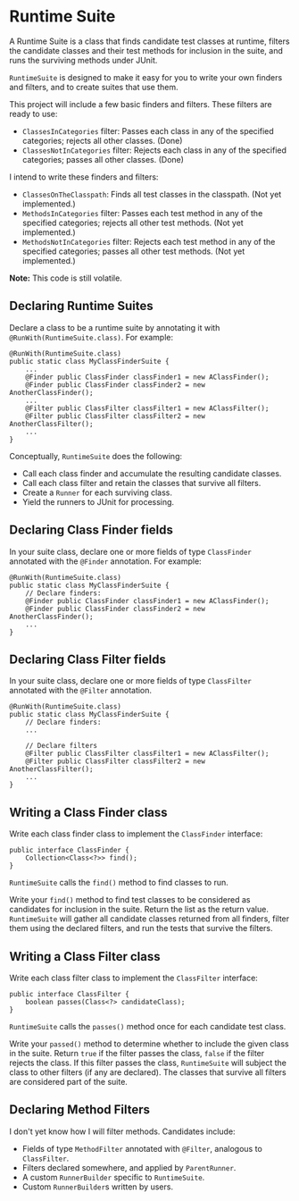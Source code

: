 # Runtime Suite

A Runtime Suite is a class that finds candidate test classes at runtime, filters the candidate classes and their test methods for inclusion in the suite, and runs the surviving methods under JUnit.

`RuntimeSuite` is designed to make it easy for you to write your own finders and filters, and to create suites that use them.

This project will include a few basic finders and filters. These filters are ready to use:

 * `ClassesInCategories` filter: Passes each class in any of the specified categories; rejects all other classes. (Done)
 * `ClassesNotInCategories` filter: Rejects each class in any of the specified categories; passes all other classes. (Done)
 
I intend to write these finders and filters:
 
 * `ClassesOnTheClasspath`: Finds all test classes in the classpath. (Not yet implemented.)
 * `MethodsInCategories` filter: Passes each test method in any of the specified categories; rejects all other test methods. (Not yet implemented.)
 * `MethodsNotInCategories` filter: Rejects each test method in any of the specified categories; passes all other test methods. (Not yet implemented.)


**Note:** This code is still volatile.

## Declaring Runtime Suites

Declare a class to be a runtime suite by annotating it with `@RunWith(RuntimeSuite.class)`. For example:

    @RunWith(RuntimeSuite.class)
    public static class MyClassFinderSuite {
        ...
    	@Finder public ClassFinder classFinder1 = new AClassFinder();
    	@Finder public ClassFinder classFinder2 = new AnotherClassFinder();
    	...
    	@Filter public ClassFilter classFilter1 = new AClassFilter();
    	@Filter public ClassFilter classFilter2 = new AnotherClassFilter();
    	...
    }

Conceptually, `RuntimeSuite` does the following:

* Call each class finder and accumulate the resulting candidate classes.
* Call each class filter and retain the classes that survive all filters.
* Create a `Runner` for each surviving class.
* Yield the runners to JUnit for processing.

## Declaring Class Finder fields

In your suite class, declare one or more fields of type `ClassFinder` annotated with the `@Finder` annotation. For example:

    @RunWith(RuntimeSuite.class)
    public static class MyClassFinderSuite {
        // Declare finders:
    	@Finder public ClassFinder classFinder1 = new AClassFinder();
    	@Finder public ClassFinder classFinder2 = new AnotherClassFinder();
    	...
    }

## Declaring Class Filter fields

In your suite class, declare one or more fields of type `ClassFilter` annotated with the `@Filter` annotation.

    @RunWith(RuntimeSuite.class)
    public static class MyClassFinderSuite {
        // Declare finders:
        ...

        // Declare filters
    	@Filter public ClassFilter classFilter1 = new AClassFilter();
    	@Filter public ClassFilter classFilter2 = new AnotherClassFilter();
    	...
    }


## Writing a Class Finder class

Write each class finder class to implement the `ClassFinder` interface:

    public interface ClassFinder {
        Collection<Class<?>> find();
    }

`RuntimeSuite` calls the `find()` method to find classes to run.

Write your `find()` method to find test classes to be considered as candidates for inclusion in the suite. Return the list as the return value. `RuntimeSuite` will gather all candidate classes returned from all finders, filter them using the declared filters, and run the tests that survive the filters.


## Writing a Class Filter class

Write each class filter class to implement the `ClassFilter` interface:

    public interface ClassFilter {
        boolean passes(Class<?> candidateClass);
    }

`RuntimeSuite` calls the `passes()` method once for each candidate test class.

Write your `passed()` method to determine whether to include the given class in the suite. Return `true` if the filter passes the class, `false` if the filter rejects the class. If this filter passes the class, `RuntimeSuite` will subject the class to other filters (if any are declared). The classes that survive all filters are considered part of the suite.

## Declaring Method Filters
I don't yet know how I will filter methods. Candidates include:

* Fields of type `MethodFilter` annotated with `@Filter`, analogous to `ClassFilter`.
* Filters declared somewhere, and applied by `ParentRunner`.
* A custom `RunnerBuilder` specific to `RuntimeSuite`.
* Custom `RunnerBuilder`s written by users.
